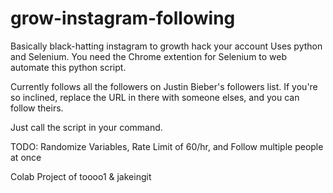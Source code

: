 # grow-instagram-following
Basically black-hatting instagram to growth hack your account
Uses python and Selenium. You need the Chrome extention for Selenium to web automate this python script.

Currently follows all the followers on Justin Bieber's followers list. If you're so inclined, replace the URL in there with someone elses, and you can follow theirs.

Just call the script in your command.

TODO: Randomize Variables, Rate Limit of 60/hr, and Follow multiple people at once

Colab Project of toooo1 & jakeingit
